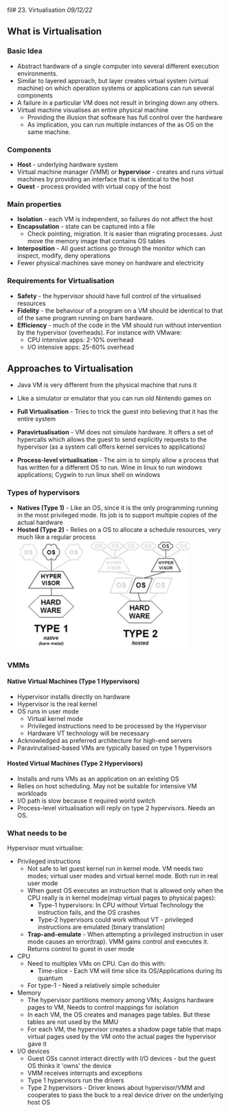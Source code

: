 fil# 23. Virtualisation
_09/12/22_
## What is Virtualisation
### Basic Idea
- Abstract hardware of a single computer into several different execution environments.
- Similar to layered approach, but layer creates virtual system (virtual machine) on which operation systems or applications can run several components
- A failure in a particular VM does not result in bringing down any others.
- Virtual machine visualises an entire physical machine
	- Providing the illusion that software has full control over the hardware
	- As implication, you can run multiple instances of the as OS on the same machine.

### Components
- **Host** - underlying hardware system
- Virtual machine manager (VMM) or **hypervisor** - creates and runs virtual machines by providing an interface that is identical to the host
- **Guest** - process provided with virtual copy of the host

### Main properties
- **Isolation** - each VM is independent, so failures do not affect the host
- **Encapsulation** - state can be captured into a file
	- Check pointing, migration. It is easier than migrating processes. Just move the memory image that contains OS tables
- **Interposition** - All guest actions go through the monitor which can inspect, modify, deny operations
- Fewer physical machines save money on hardware and electricity

### Requirements for Virtualisation
- **Safety** - the hypervisor should have full control of the virtualised resources
- **Fidelity** - the behaviour of a program on a VM should be identical to that of the same program running on bare hardware. 
- **Efficiency** - much of the code in the VM should run without intervention by the hypervisor (overheads). For instance with VMware:
	- CPU intensive apps: 2-10% overhead
	- I/O intensive apps: 25-60% overhead

## Approaches to Virtualisation
- Java VM is very different from the physical machine that runs it
- Like a simulator or emulator that you can run old Nintendo games on

- **Full Virtualisation** - Tries to trick the guest into believing that it has the entire system
- **Paravirtualisation** - VM does not simulate hardware. It offers a set of hypercalls which allows the guest to send explicitly requests to the hypervisor (as a system call offers kernel services to applications)
- **Process-level virtualisation** - The aim is to simply allow a process that has written for a different OS to run. Wine in linux to run windows applications; Cygwin to run linux shell on windows

### Types of hypervisors
- **Natives (Type 1)** - Like an OS, since it is the only programming running in the most privileged mode. Its job is to support multiple copies of the actual hardware
- **Hosted (Type 2)** - Relies on a OS to allocate a schedule resources, very much like a regular process
![](../_resources/20221209092837.png)

### VMMs
#### Native Virtual Machines (Type 1 Hypervisors)
- Hypervisor installs directly on hardware
- Hypervisor is the real kernel
- OS runs in user mode
	- Virtual kernel mode
	- Privileged instructions need to be processed by the Hypervisor
	- Hardware VT technology will be necessary
- Acknowledged as preferred architecture for high-end servers
- Paravirutalised-based VMs are typically based on type 1 hypervisors
#### Hosted Virtual Machines (Type 2 Hypervisors)
- Installs and runs VMs as an application on an existing OS
- Relies on host scheduling. May not be suitable for intensive VM workloads
- I/O path is slow because it required world switch
- Process-level virtualisation will reply on type 2 hypervisors. Needs an OS.
### What needs to be 
Hypervisor must virtualise:
- Privileged instructions
	- Not safe to let guest kernel run in kernel mode. VM needs two modes; virtual user modes and virtual kernel mode. Both run in real user mode
	- When guest OS executes an instruction that is allowed only when the CPU really is in kernel mode(map virtual pages to physical pages):
		- Type-1 hypervisors: In CPU without Virtual Technology the instruction fails, and the OS crashes
		- Type-2 hypervisors could work without VT - privileged instructions are emulated (binary translation)
	- **Trap-and-emulate** - When attempting a privileged instruction in user mode causes an error(trap). VMM gains control and executes it. Returns control to guest in user mode
- CPU
	- Need to multiplex VMs on CPU. Can do this with:
		- Time-slice - Each VM will time slice its OS/Applications during its quantum
	- For type-1 - Need a relatively simple scheduler
- Memory
	- The hypervisor partitions memory among VMs; Assigns hardware pages to VM, Needs to control mappings for isolation
	- In each VM, the OS creates and manages page tables. But these tables are not used by the MMU
	- For each VM, the hypervisor creates a shadow page table that maps virtual pages used by the VM onto the actual pages the hypervisor gave it
- I/O devices
	- Guest OSs cannot interact directly with I/O devices - but the guest OS thinks it 'owns' the device
	- VMM receives interrupts and exceptions
	- Type 1 hypervisors run the drivers
	- Type 2 hypervisors - Driver knows about hypervisor/VMM and cooperates to pass the buck to a real device driver on the underlying host OS